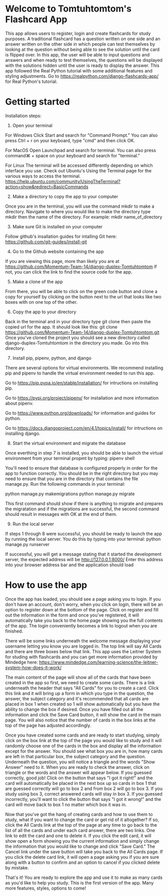 # Welcome to Tomtuhtomtom's Flashcard App

This app allows users to register, login and create flashcards for study purposes.  A traditional flashcard has a question written on one side and an answer written on the other side in which people can test themselves by looking at the question without being able to see the solution until the card is flipped over.  In this app, the user will be able to input questions and answers and when ready to test themselves, the questions will be displayed with the solutions hidden until the user is ready to display the answer.  This app followed the Real Python tutorial with some additional features and styling adjustments.  Go to https://realpython.com/django-flashcards-app/ for Real Python's tutorial.

# Getting started

Installation steps:
1. Open your terminal

For Windows
Click Start and search for "Command Prompt." You can also press Ctrl + r on your keyboard, type "cmd" and then click OK.

For MacOS
Open Launchpad and search for terminal. You can also press command⌘ + space on your keyboard and search for "terminal."

For Linux
The terminal will be accessed differently depending on which interface you use. Check out Ubuntu's Using the Terminal page for the various ways to access the terminal. https://help.ubuntu.com/community/UsingTheTerminal?action=show&redirect=BasicCommands

2.  Make a directory to copy the app to your computer

Once you are in the terminal, you will use the command mkdir to make a directory.  Navigate to where you would like to make the directory type mkdir then the name of the directory.  For example: mkdir name_of_directory

3. Make sure Git is installed on your computer

Follow github's insallation guides for intalling Git here: https://github.com/git-guides/install-git

4. Go to the Github website containing the app

If you are viewing this page, more than likely you are at https://github.com/Momentum-Team-14/django-duplex-Tomtuhtomtom if not, you can click the link to find the source code for the app. 

5. Make a clone of the app

From there, you will be able to click on the green code button and clone a copy for yourself by clicking on the button next to the url that looks like two boxes with on one top of the other.

6. Copy the app to your directory

Back in the terminal and in your directory type git clone then paste the copied url for the app.  It should look like this: git clone https://github.com/Momentum-Team-14/django-duplex-Tomtuhtomtom.git Once you've cloned the project you should see a new directory called django-duplex-Tomtuhtomtom in the directory you made. Go into this directory.

7. Install pip, pipenv, python, and django

There are several options for virtual environments.  We recommend installing pip and pipenv to handle the virtual environment needed to run this app.  

Go to https://pip.pypa.io/en/stable/installation/ for intructions on installing pip.

Go to https://pypi.org/project/pipenv/ for installation and more information about pipenv.

Go to https://www.python.org/downloads/ for information and guides for python.

Go to https://docs.djangoproject.com/en/4.1/topics/install/ for intructions on installing django.

8. Start the virtual environment and migrate the database

Once everthing in step 7 is installed, you should be able to launch the virtual environment from your terminal propmt by typing: pipenv shell  

You'll need to ensure that database is configured properly in order for the app to function correctly.  You should be in the right directory but you may need to ensure that you are in the directory that contains the file manage.py.  Run the following commands in your terminal: 

python manage.py makemigrations
python manage.py migrate

This first command should show if there is anything to migrate and prepares the migratation and if the migrations are successful, the second command should result in messages with OK at the end of them.

9. Run the local server

If steps 1 through 8 were successful, you should be ready to launch the app by running the local server.  You do this by typing into your terminal: python manage.py runserver

If successful, you will get a message stating that it started the development server, the expected address will be http://127.0.0.1:8000/ Enter this address into your browser address bar and the application should load

# How to use the app

Once the app has loaded, you should see a page asking you to login.  If you don't have an account, don't worry, when you click on login, there will be an option to register down at the bottom of the page.  Click on register and fill out the information in the form and once you've registered, it will automatically take you back to the home page showing you the full contents of the app.  The login conveniently becomes a link to logout when you are finished. 

There will be some links underneath the welcome message displaying your username letting you know you are logged in.  The top link will say All Cards and there are three boxes below that link.  This app uses the Leitner System for studing with flashcards and you can get more information provided by Mindedge here: https://www.mindedge.com/learning-science/the-leitner-system-how-does-it-work/

The main content of the page will show all of the cards that have been created in the app so first, we need to create some cards.  There is a link underneath the header that says "All Cards" for you to create a card.  Click this link and it will bring up a form in which you type in the question, the answer, the subject category and it's recommended that all cards are placed in box 1 when created so 1 will show automatically but you have the ability to change the box if desired. Once you have filled out all the information and click the Save Card button, it will show the card in the main page.  You will also notice that the number of cards in the box links at the top of the page has adjusted accordingly.  

Once you have created some cards and are ready to start studying, simply click on the box link at the top of the page you would like to study and it will randomly choose one of the cards in the box and display all the information except for the answer.  You should see what box you are in, how many cards are left in that particular box, the subject category and the question.  Underneath the question, you will notice a triangle and the words "Show Answer" need to it.  When you are ready to check the answer, click on triangle or the words and the answer will appear below.  If you guessed correctly, good job! Click on the button that says "I got it right!" and the card will automatically be placed in the next box up so cards in box 1 that are guessed correctly will go to box 2 and from box 2 will go to box 3.  If you study using box 3, correct answered cards will stay in box 3.  If you guessed incorrectly, you'll want to click the button that says "I got it wrong!" and the card will move back to box 1 no matter which box it was in.

Now that you've got the hang of creating cards and how to use them to study, what if you want to change the card or get rid of it altogether?  If so, click the All Cards link at the top of the page at any time to go back to the list of all the cards and under each card answer, there are two links.  One link to edit the card and one to delete it.  If you click the edit card, it will show open a form showing you the current information and simply change the information that you would like to change and click "Save Card."  The Cancel link under the save button will take you back to the All Cards page.  If you click the delete card link, it will open a page asking you if you are sure along with a button to confirm and an option to cancel if you clicked delete by mistake.  

That's it!  You are ready to explore the app and use it to make as many cards as you'd like to help you study.  This is the first version of the app.  Many more features, styles, options to come!


